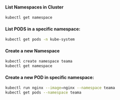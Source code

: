 
#### List Namespaces in Cluster
```sh
kubectl get namespace
```

#### List PODS in a specific namespace:
```sh
kubectl get pods -n kube-system
```

#### Create a new Namespace
```sh
kubectl create namespace teama
kubectl get namespace
```

#### Create a new POD in specific namespace:
```sh
kubectl run nginx --image=nginx --namespace teama
kubectl get pods --namespace teama
```
